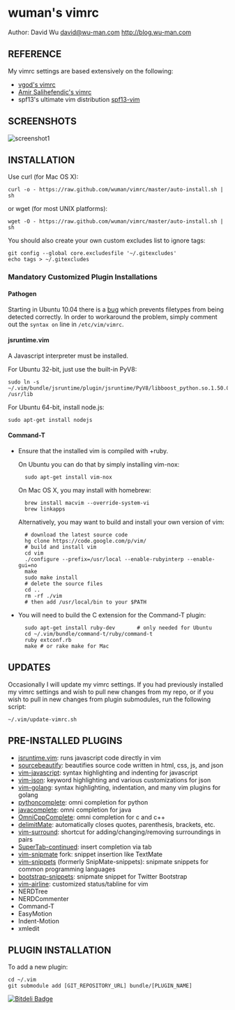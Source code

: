 wuman's vimrc
=============

Author: David Wu <david@wu-man.com> <http://blog.wu-man.com>


REFERENCE
---------

My vimrc settings are based extensively on the following:

+ [vgod's vimrc](https://github.com/vgod/vimrc)
+ [Amir Salihefendic's vimrc](http://amix.dk/vim/vimrc.html)
+ spf13's ultimate vim distribution [spf13-vim](https://github.com/spf13/spf13-vim/blob/master/.vimrc)


SCREENSHOTS
-----------

![screenshot1](http://4.bp.blogspot.com/-DjPEWTxfjvc/UDTFh7wzoZI/AAAAAAAAaik/clKhXIgT7JA/s1600/Screen+Shot+2012-08-22+at+7.40.52+PM.png)


INSTALLATION
------------

Use curl (for Mac OS X):

    curl -o - https://raw.github.com/wuman/vimrc/master/auto-install.sh | sh

or wget (for most UNIX platforms):

    wget -O - https://raw.github.com/wuman/vimrc/master/auto-install.sh | sh

You should also create your own custom excludes list to ignore tags:

    git config --global core.excludesfile '~/.gitexcludes'
    echo tags > ~/.gitexcludes

### Mandatory Customized Plugin Installations ###

#### Pathogen ####

Starting in Ubuntu 10.04 there is a [bug](https://bugs.launchpad.net/ubuntu/+source/vim/+bug/572627)
which prevents filetypes from being detected correctly.  In order to workaround
the problem, simply comment out the `syntax on` line in `/etc/vim/vimrc`.


#### jsruntime.vim ####

A Javascript interpreter must be installed.

For Ubuntu 32-bit, just use the built-in PyV8:

    sudo ln -s ~/.vim/bundle/jsruntime/plugin/jsruntime/PyV8/libboost_python.so.1.50.0 /usr/lib

For Ubuntu 64-bit, install node.js:

    sudo apt-get install nodejs


#### Command-T ####

* Ensure that the installed vim is compiled with +ruby.

  On Ubuntu you can do that by simply installing vim-nox:

        sudo apt-get install vim-nox

  On Mac OS X, you may install with homebrew:

        brew install macvim --override-system-vi
        brew linkapps

  Alternatively, you may want to build and install your own version of vim:

        # download the latest source code
        hg clone https://code.google.com/p/vim/
        # build and install vim
        cd vim
        ./configure --prefix=/usr/local --enable-rubyinterp --enable-gui=no
        make
        sudo make install
        # delete the source files
        cd ..
        rm -rf ./vim
        # then add /usr/local/bin to your $PATH

* You will need to build the C extension for the Command-T plugin:

        sudo apt-get install ruby-dev       # only needed for Ubuntu
        cd ~/.vim/bundle/command-t/ruby/command-t
        ruby extconf.rb
        make # or rake make for Mac


UPDATES
-------

Occasionally I will update my vimrc settings. If you had previously installed my
vimrc settings and wish to pull new changes from my repo, or if you wish to pull
in new changes from plugin submodules, run the following script:

    ~/.vim/update-vimrc.sh


PRE-INSTALLED PLUGINS
---------------------

* [jsruntime.vim][]: runs javascript code directly in vim
* [sourcebeautify][]: beautifies source code written in html, css, js, and json
* [vim-javascript][]: syntax highlighting and indenting for javascript
* [vim-json][]: keyword highlighting and various customizations for json
* [vim-golang][]: syntax highlighting, indentation, and many vim plugins for golang
* [pythoncomplete][]: omni completion for python
* [javacomplete][]: omni completion for java
* [OmniCppComplete][]: omni completion for c and c++
* [delimitMate][]: automatically closes quotes, parenthesis, brackets, etc.
* [vim-surround][]: shortcut for adding/changing/removing surroundings in pairs
* [SuperTab-continued][]: insert completion via tab
* [vim-snipmate][] fork: snippet insertion like TextMate
* [vim-snippets][] (formerly SnipMate-snippets): snipmate snippets for common programming languages
* [bootstrap-snippets][]: snipmate snippet for Twitter Bootstrap
* [vim-airline][]: customized status/tabline for vim
* NERDTree
* NERDCommenter
* Command-T
* EasyMotion
* Indent-Motion
* xmledit


PLUGIN INSTALLATION
-------------------

To add a new plugin:

    cd ~/.vim
    git submodule add [GIT_REPOSITORY_URL] bundle/[PLUGIN_NAME]


[jsruntime.vim]: https://github.com/michalliu/jsruntime.vim
[vim-json]: https://github.com/elzr/vim-json
[vim-golang]: https://github.com/jnwhiteh/vim-golang
[sourcebeautify]: https://github.com/vim-scripts/sourcebeautify.vim
[vim-javascript]: https://github.com/pangloss/vim-javascript
[pythoncomplete]: https://github.com/vim-scripts/pythoncomplete
[javacomplete]: https://github.com/vim-scripts/javacomplete
[OmniCppComplete]: https://github.com/vim-scripts/OmniCppComplete
[delimitMate]: https://github.com/Raimondi/delimitMate
[vim-surround]: https://github.com/tpope/vim-surround
[SuperTab-continued]: https://github.com/vim-scripts/SuperTab-continued.
[vim-snipmate]: https://github.com/garbas/vim-snipmate
[vim-snippets]: https://github.com/honza/vim-snippets
[bootstrap-snippets]: https://github.com/bonsaiben/bootstrap-snippets
[vim-airline]: https://github.com/bling/vim-airline


[![Bitdeli Badge](https://d2weczhvl823v0.cloudfront.net/wuman/vimrc/trend.png)](https://bitdeli.com/free "Bitdeli Badge")

